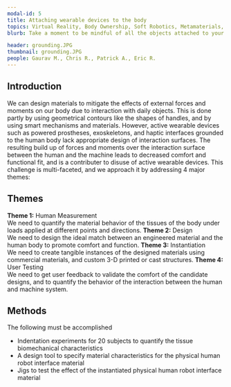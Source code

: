 ```yaml
---
modal-id: 5
title: Attaching wearable devices to the body 
topics: Virtual Reality, Body Ownership, Soft Robotics, Metamaterials, Prosthesis & Orthosis, Haptics
blurb: Take a moment to be mindful of all the objects attached to your body - your clothing, your shoes, your watch and possibly a pair of glasses resting on your nose. While these passive wearable objects are optimally designed to camouflage interaction forces between the human body and the device, the same degree of comfort and function is not available for active wearable devices, such as powered prostheses, exoskeletons, and haptic devices which apply external forces and moments to the human body. This project seeks to develop the fundamental scientific principles behind the design of engineered physical interfaces between humans and machines.   

header: grounding.JPG
thumbnail: grounding.JPG
people: Gaurav M., Chris R., Patrick A., Eric R.
---
```

## Introduction
We can design materials to mitigate the effects of external forces and moments on our body due to interaction with daily objects. This is done partly by using geometrical contours like the shapes of handles, and by using smart mechanisms and materials. However, active wearable devices such as powered prostheses, exoskeletons, and haptic interfaces grounded to the human body lack appropriate design of interaction surfaces. The resulting build up of forces and moments over the interaction surface between the human and the machine leads to decreased comfort and functional fit, and is a contributer to disuse of active wearable devices. This challenge is multi-faceted, and we approach it by addressing 4 major themes:
## Themes
 **Theme 1:** Human Measurement  
 We need to quantify the material behavior of the tissues of the body under loads applied at different points and directions.
 **Theme 2:** Design  
 We need to design the ideal match between an engineered material and the human body to promote comfort and function.
 **Theme 3:** Instantiation  
 We need to create tangible instances of the designed materials using commercial materials, and custom 3-D printed or cast structures.
 **Theme 4:** User Testing  
 We need to get user feedback to validate the comfort of the candidate designs, and to quantify the behavior of the interaction between the human and machine system.

## Methods
The following must be accomplished

* Indentation experiments for 20 subjects to quantify the tissue biomechanical characteristics
* A design tool to specify material characteristics for the physical human robot interface material
* Jigs to test the effect of the instantiated physical human robot interface material
